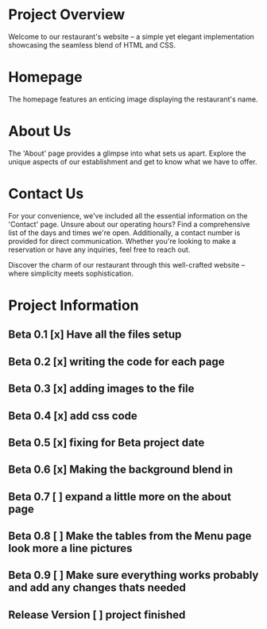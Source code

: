 # Project Overview
Welcome to our restaurant's website – a simple yet elegant implementation showcasing the seamless blend of HTML and CSS.

# Homepage
The homepage features an enticing image displaying the restaurant's name.

# About Us
The 'About' page provides a glimpse into what sets us apart. Explore the unique aspects of our establishment and get to know what we have to offer.

# Contact Us
For your convenience, we've included all the essential information on the 'Contact' page. Unsure about our operating hours? Find a comprehensive list of the days and times we're open. Additionally, a contact number is provided for direct communication. Whether you're looking to make a reservation or have any inquiries, feel free to reach out.

Discover the charm of our restaurant through this well-crafted website – where simplicity meets sophistication.


# Project Information
## Beta 0.1 [x] Have all the files setup
## Beta 0.2 [x] writing the code for each page
## Beta 0.3 [x] adding images to the file
## Beta 0.4 [x] add css code
## Beta 0.5 [x] fixing for Beta project date
## Beta 0.6 [x] Making the background blend in
## Beta 0.7 [ ] expand a little more on the about page
## Beta 0.8 [ ] Make the tables from the Menu page look more a line pictures
## Beta 0.9 [ ] Make sure everything works probably and add any changes thats needed
## Release Version [ ] project finished